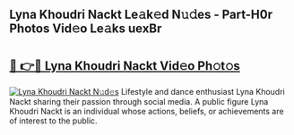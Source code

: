 ## Lyna Khoudri Nackt Le𝚊k𝚎d N𝚞𝚍es - Part-H0r Photos Vid𝚎o Le𝚊ks uexBr

# <h2><a href="http://fb6yw5.evod.top/?m=Lyna+Khoudri+Nackt">🔗 👉🔴 Lyna Khoudri Nackt Vid𝚎o Ph𝚘t𝚘s</a></h2>

[![Lyna Khoudri Nackt N𝚞d𝚎s](https://i.imgur.com/8V9OHl7.gif)](http://fb6yw5.evod.top/?m=Lyna+Khoudri+Nackt)
Lifestyle and dance enthusiast Lyna Khoudri Nackt sharing their passion through social media. A public figure Lyna Khoudri Nackt is an individual whose actions, beliefs, or achievements are of interest to the public. 
